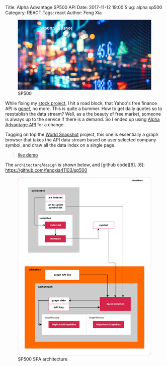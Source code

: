Title: Alpha Advantage SP500 API
Date: 2017-11-12 19:00
Slug: alpha sp500
Category: REACT
Tags: react
Author: Feng Xia

<figure class="row">
  <img class="center responsive-img"
       src="/images/alpha%20advantage%20sp500.png"/>
    <figcaption>SP500</figcaption>
</figure>


While fixing my [stock project][1], I hit a road block, that Yahoo's 
free finance API is [gone!][2], no more. This is quite a bummer. How
to get daily quotes so to reestablish the data stream? Well, as a the
beauty of free market, someone is always up to the service if there is
a demand. So I ended up using [Alpha Advantage API][3] for a change.

[1]: https://github.com/fengxia41103/jk
[2]: https://forums.yahoo.net/t5/Yahoo-Finance-help/Is-Yahoo-Finance-API-broken/td-p/250503
[3]: https://www.alphavantage.co/documentation/

Tagging on top the [World Snapshot][4] project, this one is
essentially a graph browser that takes the API data stream based on
user selected company symbol, and draw all the data index on a single page.

[4]: {filename}/workspace/demo/visualization.md

> [live demo][5]

[5]: http://sp500chart.s3-website-us-east-1.amazonaws.com

The `architecture`/`design` is shown below, and [github code][6].
[6]: https://github.com/fengxia41103/sp500

<figure class="row">
  <img class="center responsive-img"
       src="/images/sp500%20architecture.png"/>
  <figcaption>SP500 SPA architecture</figcaption>
</figure>
